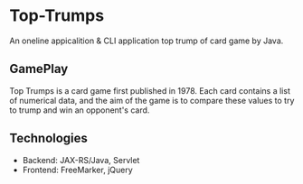 # Top-Trumps
An oneline appicalition & CLI application top trump of card game by Java.

## GamePlay
Top Trumps is a card game first published in 1978. Each card contains a list of numerical data, and the aim of the game is to compare these values to try to trump and win an opponent's card.

## Technologies
- Backend: JAX-RS/Java, Servlet
- Frontend: FreeMarker, jQuery
